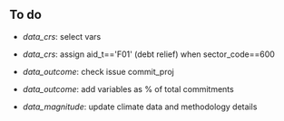 ## To do

-   *data_crs*: select vars
-   *data_crs*: assign aid_t=='F01' (debt relief) when sector_code==600
-   *data_outcome*: check issue commit_proj

-   *data_outcome*: add variables as % of total commitments
-   *data_magnitude*: update climate data and methodology details 